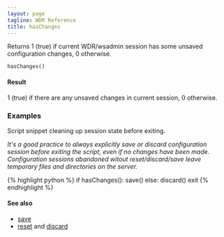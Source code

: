 ```yaml
---
layout: page
tagline: WDR Reference
title: hasChanges
---
```


Returns 1 (true) if current WDR/wsadmin session has some unsaved configuration changes, 0 otherwise.

    hasChanges()

#### Result

1 (true) if there are any unsaved changes in current session, 0 otherwise.

### Examples

Script snippet cleaning up session state before exiting.

_It's a good practice to always explicitly save or discard configuration session before exiting the script, even if no changes have been made. Configuration sessions abandoned witout reset/discard/save leave temporary files and directories on the server._

{% highlight python %}
if hasChanges():
    save()
else:
    discard()
exit
{% endhighlight %}

#### See also

* [save](wdr.config.save.html)
* [reset](wdr.config.reset) and [discard](wdr.config.discard.html)
